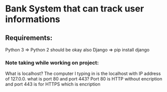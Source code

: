 # Bank System that can track user informations

## Requirements:
Python 3 => Python 2 should be okay also
Django => pip install django


### Note taking while working on project:
What is localhost?
The computer I typing in is the localhost with IP address of 127.0.0.
what is port 80 and port 443? 
Port 80 is HTTP without encription and port 443 is for HTTPS which is encription